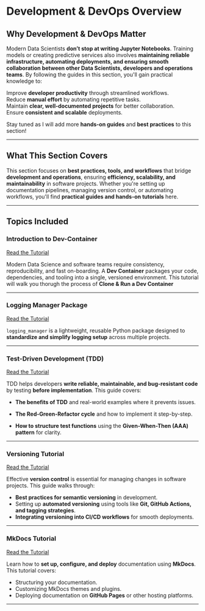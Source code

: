# Development & DevOps Overview  



## Why Development & DevOps Matter  

Modern Data Scientists **don’t stop at writing Jupyter Notebooks**. Training models or creating predictive services also involves **maintaining reliable infrastructure, automating deployments, and ensuring smooth collaboration between other Data Scientists, developers and operations teams**. By following the guides in this section, you'll gain practical knowledge to:  

Improve **developer productivity** through streamlined workflows.  
Reduce **manual effort** by automating repetitive tasks.  
Maintain **clear, well-documented projects** for better collaboration.  
Ensure **consistent and scalable** deployments.  

Stay tuned as I will add more **hands-on guides** and **best practices** to this section! 

---

## What This Section Covers  

This section focuses on **best practices, tools, and workflows** that bridge **development and operations**, ensuring **efficiency, scalability, and maintainability** in software projects. Whether you're setting up documentation pipelines, managing version control, or automating workflows, you'll find **practical guides and hands-on tutorials** here.  

---

## Topics Included  

### **Introduction to Dev-Container**  

[Read the Tutorial](../introduction_to_dev_container/) 

Modern Data Science and software teams require consistency, reproducibility, and fast on-boarding. A **Dev Container** packages your code, dependencies, and tooling into a single, versioned environment. This tutorial will walk you thorugh the process of **Clone & Run a Dev Container** 

---
### **Logging Manager Package**  

[Read the Tutorial](../logging_manager_package/) 

`logging_manager` is a lightweight, reusable Python package designed to **standardize and simplify logging setup** across multiple projects.

---

### **Test-Driven Development (TDD)**  

[Read the Tutorial](../tdd_tutorial/) 

TDD helps developers **write reliable, maintainable, and bug-resistant code** by testing **before implementation**. This guide covers:  

- **The benefits of TDD** and real-world examples where it prevents issues.  

- **The Red-Green-Refactor cycle** and how to implement it step-by-step.  

- **How to structure test functions** using the **Given-When-Then (AAA) pattern** for clarity. 

---

### **Versioning Tutorial**  

[Read the Tutorial](../versioning_tutorial/) 

Effective **version control** is essential for managing changes in software projects. This guide walks through:  

- **Best practices for semantic versioning** in development.  
- Setting up **automated versioning** using tools like **Git, GitHub Actions, and tagging strategies**.  
- **Integrating versioning into CI/CD workflows** for smooth deployments.  

---

### **MkDocs Tutorial**  

[Read the Tutorial](../mkdocs_tutorial/) 

Learn how to **set up, configure, and deploy** documentation using **MkDocs**. This tutorial covers:  

- Structuring your documentation.  
- Customizing MkDocs themes and plugins.  
- Deploying documentation on **GitHub Pages** or other hosting platforms.  

---

